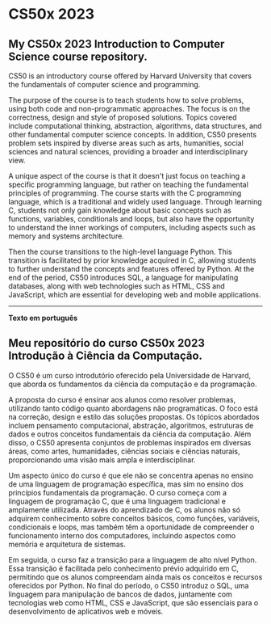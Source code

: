 # CS50x 2023
<h2>My CS50x 2023 Introduction to Computer Science course repository.</h2>

CS50 is an introductory course offered by Harvard University that covers the fundamentals of computer science and programming.

The purpose of the course is to teach students how to solve problems, using both code and non-programmatic approaches. The focus is on the correctness, design and style of proposed solutions. Topics covered include computational thinking, abstraction, algorithms, data structures, and other fundamental computer science concepts. In addition, CS50 presents problem sets inspired by diverse areas such as arts, humanities, social sciences and natural sciences, providing a broader and interdisciplinary view.

A unique aspect of the course is that it doesn't just focus on teaching a specific programming language, but rather on teaching the fundamental principles of programming. The course starts with the C programming language, which is a traditional and widely used language. Through learning C, students not only gain knowledge about basic concepts such as functions, variables, conditionals and loops, but also have the opportunity to understand the inner workings of computers, including aspects such as memory and systems architecture.

Then the course transitions to the high-level language Python. This transition is facilitated by prior knowledge acquired in C, allowing students to further understand the concepts and features offered by Python. At the end of the period, CS50 introduces SQL, a language for manipulating databases, along with web technologies such as HTML, CSS and JavaScript, which are essential for developing web and mobile applications.


-------------------------------------------------------------------------------------------------------------------------------------------------------------------------------------------------------------------------------
<b>Texto em português</b>

<h2>Meu repositório do curso CS50x 2023 Introdução à Ciência da Computação.</h2>

O CS50 é um curso introdutório oferecido pela Universidade de Harvard, que aborda os fundamentos da ciência da computação e da programação.

A proposta do curso é ensinar aos alunos como resolver problemas, utilizando tanto código quanto abordagens não programáticas. O foco está na correção, design e estilo das soluções propostas. Os tópicos abordados incluem pensamento computacional, abstração, algoritmos, estruturas de dados e outros conceitos fundamentais da ciência da computação. Além disso, o CS50 apresenta conjuntos de problemas inspirados em diversas áreas, como artes, humanidades, ciências sociais e ciências naturais, proporcionando uma visão mais ampla e interdisciplinar.

Um aspecto único do curso é que ele não se concentra apenas no ensino de uma linguagem de programação específica, mas sim no ensino dos princípios fundamentais da programação. O curso começa com a linguagem de programação C, que é uma linguagem tradicional e amplamente utilizada. Através do aprendizado de C, os alunos não só adquirem conhecimento sobre conceitos básicos, como funções, variáveis, condicionais e loops, mas também têm a oportunidade de compreender o funcionamento interno dos computadores, incluindo aspectos como memória e arquitetura de sistemas.

Em seguida, o curso faz a transição para a linguagem de alto nível Python. Essa transição é facilitada pelo conhecimento prévio adquirido em C, permitindo que os alunos compreendam ainda mais os conceitos e recursos oferecidos por Python. No final do período, o CS50 introduz o SQL, uma linguagem para manipulação de bancos de dados, juntamente com tecnologias web como HTML, CSS e JavaScript, que são essenciais para o desenvolvimento de aplicativos web e móveis.
